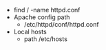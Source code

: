 - find / -name httpd.conf
- Apache config path
  - /etc/httpd/conf/httpd.conf
- Local hosts
  - path /etc/hosts
